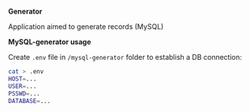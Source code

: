 **Generator**

Application aimed to generate records (MySQL)

**MySQL-generator usage**

Create `.env` file in `/mysql-generator` folder to establish a DB connection:

```bash
cat > .env
HOST=...
USER=...
PSSWD=...
DATABASE=...
```
